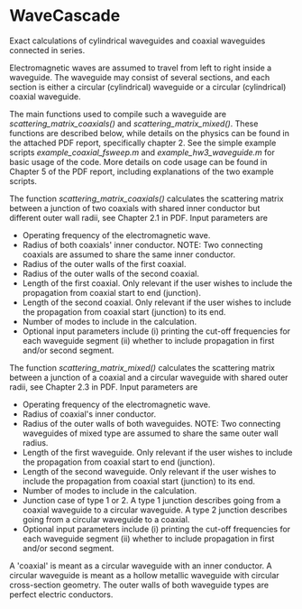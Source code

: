 # WaveCascade
Exact calculations of cylindrical waveguides and coaxial waveguides connected in series.

Electromagnetic waves are assumed to travel from left to right inside a waveguide. The waveguide may consist of several sections, and each section is either a circular (cylindrical) waveguide or a circular (cylindrical) coaxial waveguide. 

The main functions used to compile such a waveguide are _scattering_matrix_coaxials()_ and _scattering_matrix_mixed()_. These functions are described below, while details on the physics can be found in the attached PDF report, specifically chapter 2. See the simple example scripts _example_coaxial_fsweep.m_ and _example_hw3_waveguide.m_ for basic usage of the code. More details on code usage can be found in Chapter 5 of the PDF report, including explanations of the two example scripts.

The function _scattering_matrix_coaxials()_ calculates the scattering matrix between a junction of two coaxials with shared inner conductor but different outer wall radii, see Chapter 2.1 in PDF. Input parameters are
- Operating frequency of the electromagnetic wave.
- Radius of both coaxials' inner conductor. NOTE: Two connecting coaxials are assumed to share the same inner conductor.
- Radius of the outer walls of the first coaxial.
- Radius of the outer walls of the second coaxial.
- Length of the first coaxial. Only relevant if the user wishes to include the propagation from coaxial start to end (junction).
- Length of the second coaxial. Only relevant if the user wishes to include the propagation from coaxial start (junction) to its end.
- Number of modes to include in the calculation.
- Optional input parameters include (i) printing the cut-off frequencies for each waveguide segment (ii) whether to include propagation in first and/or second segment.

The function _scattering_matrix_mixed()_ calculates the scattering matrix between a junction of a coaxial and a circular waveguide with shared outer radii, see Chapter 2.3 in PDF. Input parameters are
- Operating frequency of the electromagnetic wave.
- Radius of coaxial's inner conductor. 
- Radius of the outer walls of both waveguides. NOTE: Two connecting waveguides of mixed type are assumed to share the same outer wall radius.
- Length of the first waveguide. Only relevant if the user wishes to include the propagation from coaxial start to end (junction).
- Length of the second waveguide. Only relevant if the user wishes to include the propagation from coaxial start (junction) to its end.
- Number of modes to include in the calculation.
- Junction case of type 1 or 2. A type 1 junction describes going from a coaxial waveguide to a circular waveguide. A type 2 junction describes going from a circular waveguide to a coaxial.
- Optional input parameters include (i) printing the cut-off frequencies for each waveguide segment (ii) whether to include propagation in first and/or second segment.

A 'coaxial' is meant as a circular waveguide with an inner conductor. A circular waveguide is meant as a hollow metallic waveguide with circular cross-section geometry. The outer walls of both waveguide types are perfect electric conductors.
